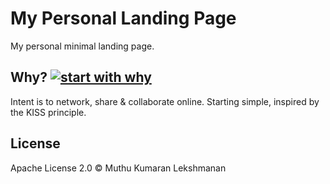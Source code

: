 # My Personal Landing Page

My personal minimal landing page.

## Why? [![start with why](https://img.shields.io/badge/start%20with-why%3F-brightgreen.svg?style=flat)](http://www.ted.com/talks/simon_sinek_how_great_leaders_inspire_action)

Intent is to network, share & collaborate online. Starting simple, inspired by the KISS principle.

## License

Apache License 2.0 © Muthu Kumaran Lekshmanan
